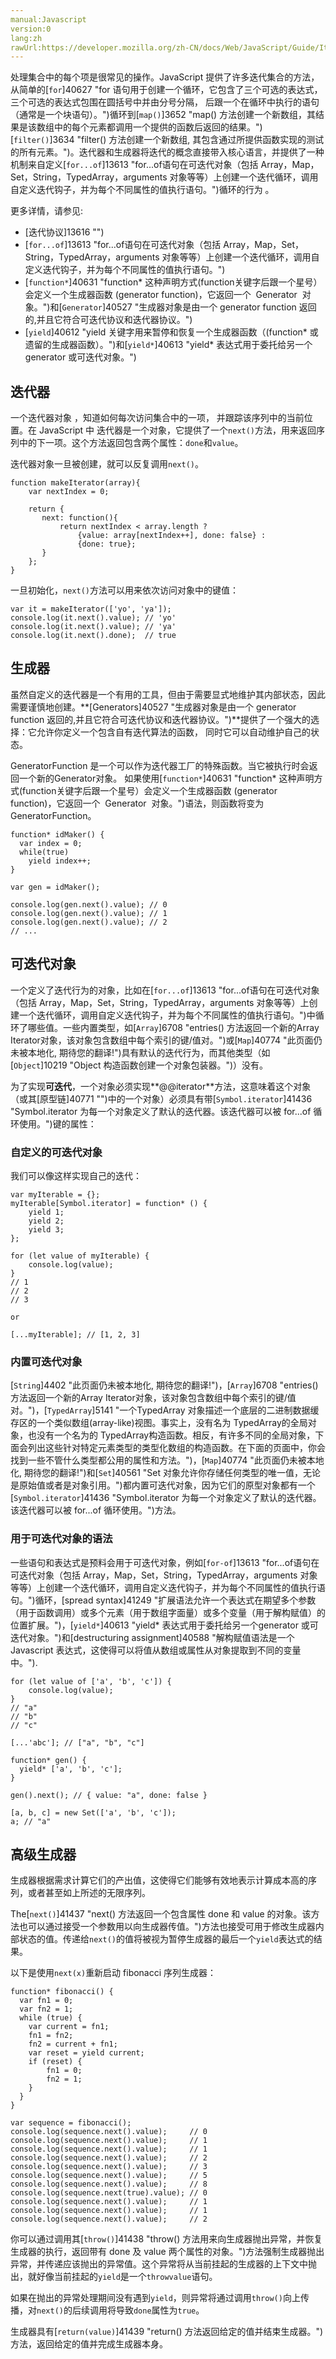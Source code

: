 ```yaml
---
manual:Javascript
version:0
lang:zh
rawUrl:https://developer.mozilla.org/zh-CN/docs/Web/JavaScript/Guide/Iterators_and_Generators#%E8%BF%AD%E4%BB%A3%E5%99%A8
---
```












处理集合中的每个项是很常见的操作。JavaScript 提供了许多迭代集合的方法，从简单的[`for`]40627 "for 语句用于创建一个循环，它包含了三个可选的表达式，三个可选的表达式包围在圆括号中并由分号分隔， 后跟一个在循环中执行的语句（通常是一个块语句）。")循环到[`map()`]3652 "map() 方法创建一个新数组，其结果是该数组中的每个元素都调用一个提供的函数后返回的结果。")[`filter()`]3634 "filter() 方法创建一个新数组, 其包含通过所提供函数实现的测试的所有元素。")。迭代器和生成器将迭代的概念直接带入核心语言，并提供了一种机制来自定义[`for...of`]13613 "for...of语句在可迭代对象（包括 Array，Map，Set，String，TypedArray，arguments 对象等等）上创建一个迭代循环，调用自定义迭代钩子，并为每个不同属性的值执行语句。")循环的行为 。



更多详情，请参见:


* [迭代协议]13616 "")
* [`for...of`]13613 "for...of语句在可迭代对象（包括 Array，Map，Set，String，TypedArray，arguments 对象等等）上创建一个迭代循环，调用自定义迭代钩子，并为每个不同属性的值执行语句。")
* [`function*`]40631 "function* 这种声明方式(function关键字后跟一个星号）会定义一个生成器函数 (generator function)，它返回一个  Generator  对象。")和[`Generator`]40527 "生成器对象是由一个 generator function 返回的,并且它符合可迭代协议和迭代器协议。")
* [`yield`]40612 "yield 关键字用来暂停和恢复一个生成器函数（(function* 或遗留的生成器函数）。")和[`yield*`]40613 "yield* 表达式用于委托给另一个generator 或可迭代对象。")

## 迭代器<a name="迭代器"></a>


一个迭代器对象 ，知道如何每次访问集合中的一项， 并跟踪该序列中的当前位置。在 JavaScript 中 迭代器是一个对象，它提供了一个`next()`方法，用来返回序列中的下一项。这个方法返回包含两个属性：`done`和`value`。



迭代器对象一旦被创建，就可以反复调用`next()`。


```
function makeIterator(array){
    var nextIndex = 0;

    return {
       next: function(){
           return nextIndex < array.length ?
               {value: array[nextIndex++], done: false} :
               {done: true};
       }
    };
}
```


一旦初始化，`next()`方法可以用来依次访问对象中的键值：


```
var it = makeIterator(['yo', 'ya']);
console.log(it.next().value); // 'yo'
console.log(it.next().value); // 'ya'
console.log(it.next().done);  // true

```

## 生成器<a name="生成器"></a>


虽然自定义的迭代器是一个有用的工具，但由于需要显式地维护其内部状态，因此需要谨慎地创建。**[Generators]40527 "生成器对象是由一个 generator function 返回的,并且它符合可迭代协议和迭代器协议。")**提供了一个强大的选择：它允许你定义一个包含自有迭代算法的函数， 同时它可以自动维护自己的状态。



GeneratorFunction 是一个可以作为迭代器工厂的特殊函数。当它被执行时会返回一个新的Generator对象。 如果使用[`function*`]40631 "function* 这种声明方式(function关键字后跟一个星号）会定义一个生成器函数 (generator function)，它返回一个  Generator  对象。")语法，则函数将变为GeneratorFunction。


```
function* idMaker() {
  var index = 0;
  while(true)
    yield index++;
}

var gen = idMaker();

console.log(gen.next().value); // 0
console.log(gen.next().value); // 1
console.log(gen.next().value); // 2
// ...
```

## 可迭代对象<a name="可迭代对象"></a>


一个定义了迭代行为的对象，比如在[`for...of`]13613 "for...of语句在可迭代对象（包括 Array，Map，Set，String，TypedArray，arguments 对象等等）上创建一个迭代循环，调用自定义迭代钩子，并为每个不同属性的值执行语句。")中循环了哪些值。一些内置类型，如[`Array`]6708 "entries() 方法返回一个新的Array Iterator对象，该对象包含数组中每个索引的键/值对。")或[`Map`]40774 "此页面仍未被本地化, 期待您的翻译!")具有默认的迭代行为，而其他类型（如[`Object`]10219 "Object 构造函数创建一个对象包装器。")）没有。



为了实现**可迭代**，一个对象必须实现**@@iterator**方法，这意味着这个对象（或其[原型链]40771 "")中的一个对象）必须具有带[`Symbol.iterator`]41436 "Symbol.iterator 为每一个对象定义了默认的迭代器。该迭代器可以被 for...of 循环使用。")键的属性：


### 自定义的可迭代对象<a name="自定义的可迭代对象"></a>


我们可以像这样实现自己的迭代：


```
var myIterable = {};
myIterable[Symbol.iterator] = function* () {
    yield 1;
    yield 2;
    yield 3;
};

for (let value of myIterable) { 
    console.log(value); 
}
// 1
// 2
// 3

or

[...myIterable]; // [1, 2, 3]
```

### 内置可迭代对象<a name="内置可迭代对象"></a>


[`String`]4402 "此页面仍未被本地化, 期待您的翻译!")，[`Array`]6708 "entries() 方法返回一个新的Array Iterator对象，该对象包含数组中每个索引的键/值对。")，[`TypedArray`]5141 "一个TypedArray 对象描述一个底层的二进制数据缓存区的一个类似数组(array-like)视图。事实上，没有名为 TypedArray的全局对象，也没有一个名为的 TypedArray构造函数。相反，有许多不同的全局对象，下面会列出这些针对特定元素类型的类型化数组的构造函数。在下面的页面中，你会找到一些不管什么类型都公用的属性和方法。")，[`Map`]40774 "此页面仍未被本地化, 期待您的翻译!")和[`Set`]40561 "Set 对象允许你存储任何类型的唯一值，无论是原始值或者是对象引用。")都内置可迭代对象，因为它们的原型对象都有一个[`Symbol.iterator`]41436 "Symbol.iterator 为每一个对象定义了默认的迭代器。该迭代器可以被 for...of 循环使用。")方法。


### 用于可迭代对象的语法<a name="用于可迭代对象的语法"></a>


一些语句和表达式是预料会用于可迭代对象，例如[`for-of`]13613 "for...of语句在可迭代对象（包括 Array，Map，Set，String，TypedArray，arguments 对象等等）上创建一个迭代循环，调用自定义迭代钩子，并为每个不同属性的值执行语句。")循环，[spread syntax]41249 "扩展语法允许一个表达式在期望多个参数（用于函数调用）或多个元素（用于数组字面量）或多个变量（用于解构赋值）的位置扩展。")，[`yield*`]40613 "yield* 表达式用于委托给另一个generator 或可迭代对象。")和[destructuring assignment]40588 "解构赋值语法是一个 Javascript 表达式，这使得可以将值从数组或属性从对象提取到不同的变量中。").


```
for (let value of ['a', 'b', 'c']) {
    console.log(value);
}
// "a"
// "b"
// "c"

[...'abc']; // ["a", "b", "c"]

function* gen() {
  yield* ['a', 'b', 'c'];
}

gen().next(); // { value: "a", done: false }

[a, b, c] = new Set(['a', 'b', 'c']);
a; // "a"
```

## 高级生成器<a name="高级生成器"></a>


生成器根据需求计算它们的产出值，这使得它们能够有效地表示计算成本高的序列，或者甚至如上所述的无限序列。



The[`next()`]41437 "next() 方法返回一个包含属性 done 和 value 的对象。该方法也可以通过接受一个参数用以向生成器传值。")方法也接受可用于修改生成器内部状态的值。传递给`next()`的值将被视为暂停生成器的最后一个`yield`表达式的结果。



以下是使用`next(x)`重新启动 fibonacci 序列生成器：


```
function* fibonacci() {
  var fn1 = 0;
  var fn2 = 1;
  while (true) {  
    var current = fn1;
    fn1 = fn2;
    fn2 = current + fn1;
    var reset = yield current;
    if (reset) {
        fn1 = 0;
        fn2 = 1;
    }
  }
}

var sequence = fibonacci();
console.log(sequence.next().value);     // 0
console.log(sequence.next().value);     // 1
console.log(sequence.next().value);     // 1
console.log(sequence.next().value);     // 2
console.log(sequence.next().value);     // 3
console.log(sequence.next().value);     // 5
console.log(sequence.next().value);     // 8
console.log(sequence.next(true).value); // 0
console.log(sequence.next().value);     // 1
console.log(sequence.next().value);     // 1
console.log(sequence.next().value);     // 2
```


你可以通过调用其[`throw()`]41438 "throw() 方法用来向生成器抛出异常，并恢复生成器的执行，返回带有 done 及 value 两个属性的对象。")方法强制生成器抛出异常，并传递应该抛出的异常值。这个异常将从当前挂起的生成器的上下文中抛出，就好像当前挂起的`yield`是一个`throwvalue`语句。



如果在抛出的异常处理期间没有遇到`yield`，则异常将通过调用`throw()`向上传播，对`next()`的后续调用将导致`done`属性为`true`。



生成器具有[`return(value)`]41439 "return() 方法返回给定的值并结束生成器。")方法，返回给定的值并完成生成器本身。









